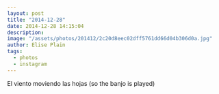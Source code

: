 ```yaml
---
layout: post
title: "2014-12-28"
date: 2014-12-28 14:15:04
description: 
image: "/assets/photos/201412/2c20d8eec02dff5761dd66d04b306d0a.jpg"
author: Elise Plain
tags: 
  - photos
  - instagram
---
```


El viento moviendo las hojas (so the banjo is played)
<p></p>

